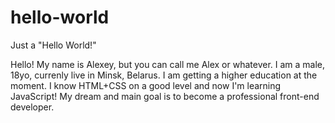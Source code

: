 # hello-world
Just a "Hello World!"

Hello! My name is Alexey, but you can call me Alex or whatever. I am a male, 18yo, currenly live in Minsk, Belarus. I am getting a higher education at the moment. I know HTML+CSS on a good level and now I'm learning JavaScript! My dream and main goal is to become a professional front-end developer.
